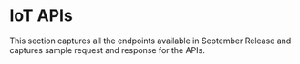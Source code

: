# IoT APIs
This section captures all the endpoints available in September Release and captures sample request and response for the APIs.